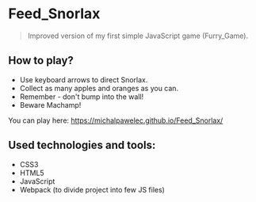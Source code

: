 # Feed_Snorlax

> Improved version of my first simple JavaScript game (Furry_Game).

## How to play?
* Use keyboard arrows to direct Snorlax.
* Collect as many apples and oranges as you can.
* Remember - don't bump into the wall!
* Beware Machamp!

You can play here: https://michalpawelec.github.io/Feed_Snorlax/

## Used technologies and tools:
* CSS3
* HTML5
* JavaScript
* Webpack (to divide project into few JS files)
